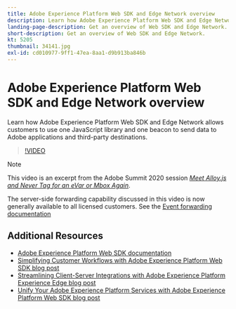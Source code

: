 ```yaml
---
title: Adobe Experience Platform Web SDK and Edge Network overview
description: Learn how Adobe Experience Platform Web SDK and Edge Network allows customers to use one JavaScript library and one beacon to send data to Adobe applications and third-party destinations.
landing-page-description: Get an overview of Web SDK and Edge Network. 
short-description: Get an overview of Web SDK and Edge Network. 
kt: 5205
thumbnail: 34141.jpg
exl-id: cd010977-9ff1-47ea-8aa1-d9b913ba846b
---
```

# Adobe Experience Platform Web SDK and Edge Network overview

Learn how Adobe Experience Platform Web SDK and Edge Network allows customers to use one JavaScript library and one beacon to send data to Adobe applications and third-party destinations.

>[!VIDEO](https://video.tv.adobe.com/v/34141?quality=12&learn=on)

>[!NOTE]
>
>This video is an excerpt from the Adobe Summit 2020 session *[Meet Alloy.js and Never Tag for an eVar or Mbox Again](https://business.adobe.com/summit/2020/with-alloy-js-never-tag-for-an-evar-or-mbox-again.html)*.
>
>The server-side forwarding capability discussed in this video is now generally available to all licensed customers. See the [Event forwarding documentation](https://experienceleague.adobe.com/docs/experience-platform/tags/event-forwarding/overview.html)

## Additional Resources

* [Adobe Experience Platform Web SDK documentation](https://experienceleague.adobe.com/docs/experience-platform/edge/home.html)
* [Simplifying Customer Workflows with Adobe Experience Platform Web SDK blog post](https://medium.com/adobetech/simplifying-customer-workflows-with-adobe-experience-platform-web-sdk-4e54fe134f4a)
* [Streamlining Client-Server Integrations with Adobe Experience Platform Experience Edge blog post](https://medium.com/adobetech/streamlining-client-server-integrations-with-adobe-experience-platform-experience-edge-1caaef887172)
* [Unify Your Adobe Experience Platform Services with Adobe Experience Platform Web SDK blog post](https://medium.com/adobetech/unify-your-adobe-experience-platform-services-with-adobe-experience-platform-web-sdk-75cf6851a9fc)
